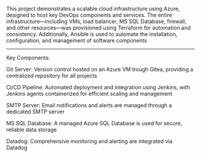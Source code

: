 This project demonstrates a scalable cloud infrastructure using Azure, designed to host key DevOps components and services. The entire infrastructure—including VMs, load balancer, MS SQL Database, firewall, and other resources—was provisioned using Terraform for automation and consistency. Additionally, Ansible is used to automate the installation, configuration, and management of software components

-------------------------------------------------------------------------------------------------------------------
Key Components:

Git Server: Version control hosted on an Azure VM trough Gitea, providing a centralized repository for all projects

CI/CD Pipeline: Automated deployment and integration using Jenkins, with Jenkins agents containerized for efficient scaling and management

SMTP Server: Email notifications and alerts are managed through a dedicated SMTP server

MS SQL Database: A managed Azure SQL Database is used for secure, reliable data storage

Datadog: Comprehensive monitoring and alerting are integrated via Datadog
